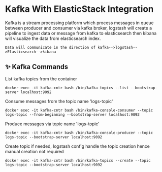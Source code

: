 # Kafka With ElasticStack Integration
Kafka is a stream processing platform which process messages in queue between producer and consumer via kafka broker, logstash will create a pipeline to ingest data or message from kafka to elasticsearch then kibana will visualize the data from elasticsearch index.

    Data will communicate in the direction of kafka-->logstash-->Elasticsearch-->kibana

## ✨ Kafka Commands

List kafka topics from the container
```
docker exec -it kafka-cntr bash /bin/kafka-topics --list --bootstrap-server localhost:9092
```

Consume messages from the topic name 'logs-topic'
```
docker exec -it kafka-cntr bash /bin/kafka-console-consumer --topic logs-topic --from-beginning --bootstrap-server localhost:9092
```

Produce messages via topic name 'logs-topic'
```
docker exec -it kafka-cntr bash /bin/kafka-console-producer --topic logs-topic --bootstrap-server localhost:9092
```

Create topic if needed, logstash config handle the topic creation hence manual creation not required
```
docker exec -it kafka-cntr bash /bin/kafka-topics --create --topic logs-topic --bootstrap-server localhost:9092
```
